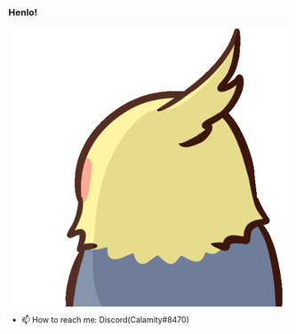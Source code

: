 ### Henlo!

<img align="center" alt="WUT" src="wut.gif">


- 📫 How to reach me: Discord(Calamity#8470)
